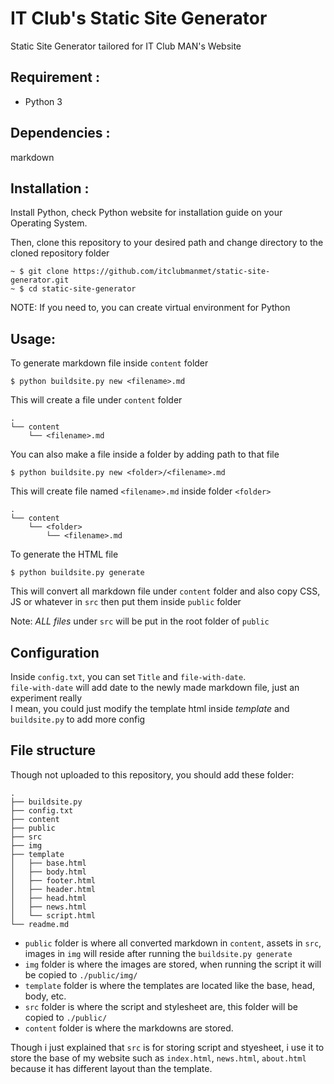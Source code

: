 # IT Club's Static Site Generator
Static Site Generator tailored for IT Club MAN's Website<br>

## Requirement :
- Python 3

## Dependencies :
markdown

## Installation : 
Install Python, check Python website for installation guide on your Operating System.

Then, clone this repository to your desired path and change directory to the cloned repository folder

```
~ $ git clone https://github.com/itclubmanmet/static-site-generator.git
~ $ cd static-site-generator
```

NOTE: If you need to, you can create virtual environment for Python

## Usage:
To generate markdown file inside `content` folder <br>

```
$ python buildsite.py new <filename>.md
```

This will create a file under `content` folder

```
.
└── content
    └── <filename>.md
```

You can also make a file inside a folder by adding path to that file

```
$ python buildsite.py new <folder>/<filename>.md
```

This will create file named `<filename>.md` inside folder `<folder>`

```
.
└── content
    └── <folder>
        └── <filename>.md
```

To generate the HTML file 

```
$ python buildsite.py generate
```

This will convert all markdown file under `content` folder and also copy CSS, JS or whatever in `src` then put them inside `public` folder

Note: *ALL files* under `src` will be put in the root folder of `public`

## Configuration

Inside `config.txt`, you can set `Title` and `file-with-date`.<br>
`file-with-date` will add date to the newly made markdown file, just an experiment really<br>
I mean, you could just modify the template html inside *template* and `buildsite.py` to add more config

## File structure

Though not uploaded to this repository, you should add these folder:

```
.
├── buildsite.py
├── config.txt
├── content
├── public
├── src
├── img
├── template
│   ├── base.html
│   ├── body.html
│   ├── footer.html
│   ├── header.html
│   ├── head.html
│   ├── news.html
│   └── script.html
└── readme.md
```

- `public` folder is where all converted markdown in `content`, assets in `src`, images in `img` will 
reside after running the `buildsite.py generate`
- `img` folder is where the images are stored, when running the script it will be copied to `./public/img/`
- `template` folder is where the templates are located like the base, head, body, etc.
- `src` folder is where the script and stylesheet are, this folder will be copied to `./public/`
- `content` folder is where the markdowns are stored.

Though i just explained that `src` is for storing script and styesheet, i use it to store the base of my website such as
`index.html`, `news.html`, `about.html` because it has different layout than the template. 